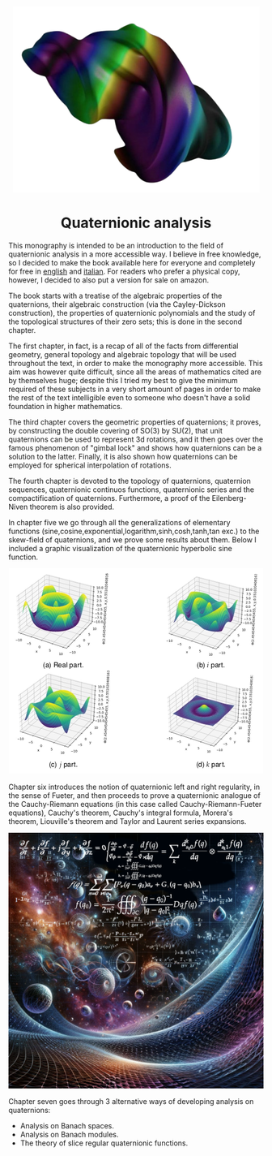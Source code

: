 <div align="center">
  <img src="https://github.com/hsnborn22/quaternionic-analysis/blob/main/imgs/quaternionFractal.png"/>
  <h1>Quaternionic analysis</h1>
</div>

This monography is intended to be an introduction to the field of quaternionic analysis in a more accessible way. I believe in free knowledge, so I decided to make the book available here for everyone and completely for free in [english](quatAnalysisEng.pdf) and [italian](quatAnalysisIt.pdf). For readers who prefer a physical copy, however, I decided to also put a version for sale on amazon.

The book starts with a treatise of the algebraic properties of the quaternions, their algebraic construction (via the Cayley-Dickson construction), the properties of quaternionic polynomials and the study of the topological structures of their zero sets; this is done in the second chapter.


The first chapter, in fact, is a recap of all of the facts from differential geometry, general topology and algebraic topology that will be used throughout the text, in order to make the monography more accessible. This aim was however quite difficult, since all the areas of mathematics cited are by themselves huge; despite this I tried my best to give the minimum required of these subjects in a very short amount of pages in order to make the rest of the text intelligible even to someone who doesn't have a solid foundation in higher mathematics. 


The third chapter covers the geometric properties of quaternions; it proves, by constructing the double covering of SO(3) by SU(2), that unit quaternions can be used to represent 3d rotations, and it then goes over the famous phenomenon of "gimbal lock" and shows how quaternions can be a solution to the latter. Finally, it is also shown how quaternions can be employed for spherical interpolation of rotations.

The fourth chapter is devoted to the topology of quaternions, quaternion sequences, quaternionic continuos functions, quaternionic series and the compactification of quaternions. Furthermore, a proof of the Eilenberg-Niven theorem is also provided. 


In chapter five we go through all the generalizations of elementary functions (sine,cosine,exponential,logarithm,sinh,cosh,tanh,tan exc.) to the skew-field of quaternions, and we prove some results about them. Below I included a graphic visualization of the quaternionic hyperbolic sine function. 
<div align="center">
  <img src="https://github.com/hsnborn22/quaternionic-analysis/blob/main/imgs/functions.png"/>
</div>

Chapter six introduces the notion of quaternionic left and right regularity, in the sense of Fueter, and then proceeds to prove a quaternionic analogue of the Cauchy-Riemann equations (in this case called Cauchy-Riemann-Fueter equations), Cauchy's theorem, Cauchy's integral formula, Morera's theorem, Liouville's theorem and Taylor and Laurent series expansions. 

<div align="center">
  <img src="https://github.com/hsnborn22/quaternionic-analysis/blob/main/imgs/quatbackground.png"/>
</div>


Chapter seven goes through 3 alternative ways of developing analysis on quaternions:


* Analysis on Banach spaces.
* Analysis on Banach modules.
* The theory of slice regular quaternionic functions.
